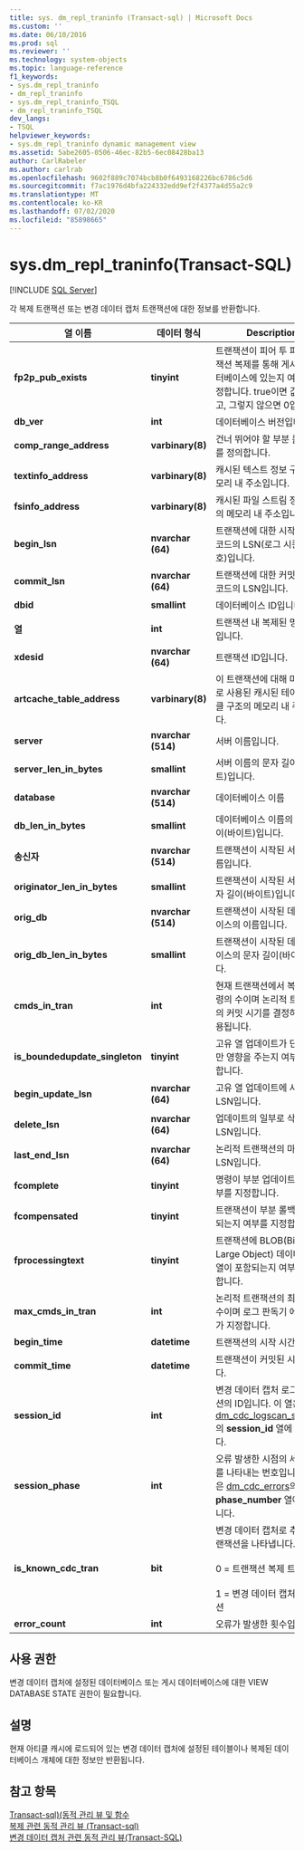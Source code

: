 ```yaml
---
title: sys. dm_repl_traninfo (Transact-sql) | Microsoft Docs
ms.custom: ''
ms.date: 06/10/2016
ms.prod: sql
ms.reviewer: ''
ms.technology: system-objects
ms.topic: language-reference
f1_keywords:
- sys.dm_repl_traninfo
- dm_repl_traninfo
- sys.dm_repl_traninfo_TSQL
- dm_repl_traninfo_TSQL
dev_langs:
- TSQL
helpviewer_keywords:
- sys.dm_repl_traninfo dynamic management view
ms.assetid: 5abe2605-0506-46ec-82b5-6ec08428ba13
author: CarlRabeler
ms.author: carlrab
ms.openlocfilehash: 9602f889c7074bcb8b0f6493168226bc6786c5d6
ms.sourcegitcommit: f7ac1976d4bfa224332edd9ef2f4377a4d55a2c9
ms.translationtype: MT
ms.contentlocale: ko-KR
ms.lasthandoff: 07/02/2020
ms.locfileid: "85898665"
---
```

# <a name="sysdm_repl_traninfo-transact-sql"></a>sys.dm_repl_traninfo(Transact-SQL)
[!INCLUDE [SQL Server](../../includes/applies-to-version/sqlserver.md)]

  각 복제 트랜잭션 또는 변경 데이터 캡처 트랜잭션에 대한 정보를 반환합니다.  

|열 이름|데이터 형식|Description|  
|-----------------|---------------|-----------------|  
|**fp2p_pub_exists**|**tinyint**|트랜잭션이 피어 투 피어 트랜잭션 복제를 통해 게시된 데이터베이스에 있는지 여부를 지정합니다. true이면 값이 1이고, 그렇지 않으면 0입니다.|  
|**db_ver**|**int**|데이터베이스 버전입니다.|  
|**comp_range_address**|**varbinary(8)**|건너 뛰어야 할 부분 롤백 범위를 정의합니다.|  
|**textinfo_address**|**varbinary(8)**|캐시된 텍스트 정보 구조의 메모리 내 주소입니다.|  
|**fsinfo_address**|**varbinary(8)**|캐시된 파일 스트림 정보 구조의 메모리 내 주소입니다.|  
|**begin_lsn**|**nvarchar (64)**|트랜잭션에 대한 시작 로그 레코드의 LSN(로그 시퀀스 번호)입니다.|  
|**commit_lsn**|**nvarchar (64)**|트랜잭션에 대한 커밋 로그 레코드의 LSN입니다.|  
|**dbid**|**smallint**|데이터베이스 ID입니다.|  
|**열**|**int**|트랜잭션 내 복제된 명령의 ID입니다.|  
|**xdesid**|**nvarchar (64)**|트랜잭션 ID입니다.|  
|**artcache_table_address**|**varbinary(8)**|이 트랜잭션에 대해 마지막으로 사용된 캐시된 테이블 아티클 구조의 메모리 내 주소입니다.|  
|**server**|**nvarchar (514)**|서버 이름입니다.|  
|**server_len_in_bytes**|**smallint**|서버 이름의 문자 길이(바이트)입니다.|  
|**database**|**nvarchar (514)**|데이터베이스 이름|  
|**db_len_in_bytes**|**smallint**|데이터베이스 이름의 문자 길이(바이트)입니다.|  
|**송신자**|**nvarchar (514)**|트랜잭션이 시작된 서버의 이름입니다.|  
|**originator_len_in_bytes**|**smallint**|트랜잭션이 시작된 서버의 문자 길이(바이트)입니다.|  
|**orig_db**|**nvarchar (514)**|트랜잭션이 시작된 데이터베이스의 이름입니다.|  
|**orig_db_len_in_bytes**|**smallint**|트랜잭션이 시작된 데이터베이스의 문자 길이(바이트)입니다.|  
|**cmds_in_tran**|**int**|현재 트랜잭션에서 복제된 명령의 수이며 논리적 트랜잭션의 커밋 시기를 결정하는 데 사용됩니다.|  
|**is_boundedupdate_singleton**|**tinyint**|고유 열 업데이트가 단일 행에만 영향을 주는지 여부를 지정합니다.|  
|**begin_update_lsn**|**nvarchar (64)**|고유 열 업데이트에 사용된 LSN입니다.|  
|**delete_lsn**|**nvarchar (64)**|업데이트의 일부로 삭제할 LSN입니다.|  
|**last_end_lsn**|**nvarchar (64)**|논리적 트랜잭션의 마지막 LSN입니다.|  
|**fcomplete**|**tinyint**|명령이 부분 업데이트인지 여부를 지정합니다.|  
|**fcompensated**|**tinyint**|트랜잭션이 부분 롤백에 사용되는지 여부를 지정합니다.|  
|**fprocessingtext**|**tinyint**|트랜잭션에 BLOB(Binary Large Object) 데이터 형식 열이 포함되는지 여부를 지정합니다.|  
|**max_cmds_in_tran**|**int**|논리적 트랜잭션의 최대 명령 수이며 로그 판독기 에이전트가 지정합니다.|  
|**begin_time**|**datetime**|트랜잭션의 시작 시간입니다.|  
|**commit_time**|**datetime**|트랜잭션이 커밋된 시간입니다.|  
|**session_id**|**int**|변경 데이터 캡처 로그 스캔 세션의 ID입니다. 이 열은 [dm_cdc_logscan_sessions](../../relational-databases/system-dynamic-management-views/change-data-capture-sys-dm-cdc-log-scan-sessions.md)의 **session_id** 열에 매핑됩니다.|  
|**session_phase**|**int**|오류 발생한 시점의 세션 단계를 나타내는 번호입니다. 이 열은 [dm_cdc_errors](../../relational-databases/system-dynamic-management-views/change-data-capture-sys-dm-cdc-errors.md)의 **phase_number** 열에 매핑됩니다.|  
|**is_known_cdc_tran**|**bit**|변경 데이터 캡처로 추적된 트랜잭션을 나타냅니다.<br /><br /> 0 = 트랜잭션 복제 트랜잭션<br /><br /> 1 = 변경 데이터 캡처 트랜잭션|  
|**error_count**|**int**|오류가 발생한 횟수입니다.|  
  
## <a name="permissions"></a>사용 권한  
 변경 데이터 캡처에 설정된 데이터베이스 또는 게시 데이터베이스에 대한 VIEW DATABASE STATE 권한이 필요합니다.  
  
## <a name="remarks"></a>설명  
 현재 아티클 캐시에 로드되어 있는 변경 데이터 캡처에 설정된 테이블이나 복제된 데이터베이스 개체에 대한 정보만 반환됩니다.  
  
## <a name="see-also"></a>참고 항목  
 [Transact-sql&#41;&#40;동적 관리 뷰 및 함수](~/relational-databases/system-dynamic-management-views/system-dynamic-management-views.md)   
 [복제 관련 동적 관리 뷰 &#40;Transact-sql&#41;](../../relational-databases/system-dynamic-management-views/replication-related-dynamic-management-views-transact-sql.md)   
 [변경 데이터 캡처 관련 동적 관리 뷰&#40;Transact-SQL&#41;](https://msdn.microsoft.com/library/2a771d7d-693a-4f56-9227-02cd00e0e200)  
  
  

